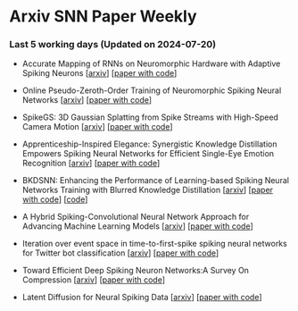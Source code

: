 # Arxiv SNN Paper Weekly


 ### **Last 5 working days (Updated on 2024-07-20)** 


- Accurate Mapping of RNNs on Neuromorphic Hardware with Adaptive Spiking Neurons [[arxiv](https://arxiv.org/abs/2407.13534)] [[paper with code](https://paperswithcode.com/paper/accurate-mapping-of-rnns-on-neuromorphic)]

- Online Pseudo-Zeroth-Order Training of Neuromorphic Spiking Neural Networks [[arxiv](https://arxiv.org/abs/2407.12516)] [[paper with code](https://paperswithcode.com/paper/online-pseudo-zeroth-order-training-of)]

- SpikeGS: 3D Gaussian Splatting from Spike Streams with High-Speed Camera Motion [[arxiv](https://arxiv.org/abs/2407.10062)] [[paper with code](https://paperswithcode.com/paper/spikegs-3d-gaussian-splatting-from-spike)]

- Apprenticeship-Inspired Elegance: Synergistic Knowledge Distillation Empowers Spiking Neural Networks for Efficient Single-Eye Emotion Recognition [[arxiv](https://arxiv.org/abs/2407.09521)] [[paper with code](https://paperswithcode.com/paper/apprenticeship-inspired-elegance-synergistic)]

- BKDSNN: Enhancing the Performance of Learning-based Spiking Neural Networks Training with Blurred Knowledge Distillation [[arxiv](https://arxiv.org/abs/2407.09083)] [[paper with code](https://paperswithcode.com/paper/bkdsnn-enhancing-the-performance-of-learning)] [[code](https://github.com/intelligent-computing-research-group/bkdsnn)]

- A Hybrid Spiking-Convolutional Neural Network Approach for Advancing Machine Learning Models [[arxiv](https://arxiv.org/abs/2407.08861)] [[paper with code](https://paperswithcode.com/paper/a-hybrid-spiking-convolutional-neural-network)]

- Iteration over event space in time-to-first-spike spiking neural networks for Twitter bot classification [[arxiv](https://arxiv.org/abs/2407.08746)] [[paper with code](https://paperswithcode.com/paper/iteration-over-event-space-in-time-to-first)]

- Toward Efficient Deep Spiking Neuron Networks:A Survey On Compression [[arxiv](https://arxiv.org/abs/2407.08744)] [[paper with code](https://paperswithcode.com/paper/toward-efficient-deep-spiking-neuron-networks)]

- Latent Diffusion for Neural Spiking Data [[arxiv](https://arxiv.org/abs/2407.08751)] [[paper with code](https://paperswithcode.com/paper/latent-diffusion-for-neural-spiking-data)]


